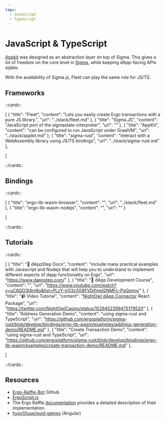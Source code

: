 ```yaml
---
tags:
  - JavaScript
  - TypeScript
---
```


# JavaScript & TypeScript

[Appkit](appkit.md) was designed as an abstraction layer on top of Sigma. This gives a lot of freedom on the core level in [Sigma](sigmastate-interpreter.md), while keeping dApp-facing APIs stable.

With the availability of Sigma.js, Fleet can play the same role for JS/TS.



## Frameworks

::cards::

[
  {
    "title": "Fleet",
    "content": "Lets you easily create Ergo transactions with a pure JS library.",
    "url": "../stack/fleet.md"
  },
  {
    "title": "Sigma.JS",
    "content": "JavaScript port of the sigmastate-interpreter",
    "url": ""
  },
  {
    "title": "AppKit",
    "content": "can be configured to run JavaScript under GraalVM",
    "url": "../stack/appkit.md"
  },
  {
    "title": "sigma-rust",
    "content": "Interact with a WebAssembly library using JS/TS bindings",
    "url": "../stack/sigma-rust.md"
  },

]

::/cards::

## Bindings

::cards::

[
  {
    "title": "ergo-lib-wasm-browser",
    "content": "",
    "url": "../stack/fleet.md"
  },
  {
    "title": "ergo-lib-wasm-nodejs",
    "content": "",
    "url": ""
  }

]

::/cards::

## Tutorials

::cards::

[
  {
    "title": "🔗 dAppStep Docs",
    "content": "include many practical examples with Javascript and Nodejs that will help you to understand to implement different aspects of dapp functionality on Ergo",
    "url": "https://www.dappstep.com/"
  },
  {
    "title": "🔗 dApp Development Course",
    "content": "",
    "url": "https://www.youtube.com/watch?v=uC6QO3I4m8o&list=PLzY-irO3z3G8FVDifned2NMFc-PgQqnny"
  },
  {
    "title": "📹 Video Tutorial",
    "content": "[NightOwl dApp Connector](dApp.md) React Package",
    "url": "https://twitter.com/NightOwlCasino/status/1529452399475179520"
  },
  {
    "title": "Address Generation Demo",
    "content": "using sigma-rust and TypeScript",
    "url": "https://github.com/ergoplatform/sigma-rust/blob/develop/bindings/ergo-lib-wasm/examples/address-generation-demo/README.md"
  },
  {
    "title": "Create Transaction Demo",
    "content": "using sigma-rust and TypeScript",
    "url": "https://github.com/ergoplatform/sigma-rust/blob/develop/bindings/ergo-lib-wasm/examples/create-transaction-demo/README.md"
  },

]

::/cards::



## Resources


- [Ergo-Raffle-Bot](https://github.com/zkastn/ergo-raffle-bot) Github
- [ErgoScript.js](https://www.youtube.com/watch?v=_jwMI8M_vrs)
- The Ergo Raffle [documentation](https://github.com/ErgoRaffle/raffle-documentation) provides a detailed description of their implementation. 
- [hypo10use/quid-games](https://github.com/hypo10use/quid-games) (Angular)
